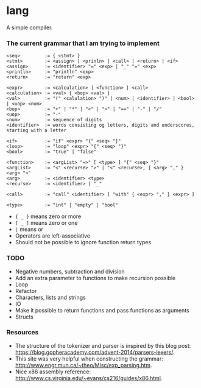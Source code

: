 # lang
A simple compiler.

### The current grammar that I am trying to implement
```
<seq>         := { <stmt> }
<stmt>        := <assign> | <prinln> | <call> | <return> | <if>
<assign>      := <identifier> "=" <exp> | "_" "=" <exp>
<println>     := "println" <exp>
<return>      := "return" <exp>

<expr>        := <calculation> | <function> | <call>
<calculation> := <val> { <bop> <val> }
<val>         := "(" <calulation> ")" | <num> | <identifier> | <bool> | <uop> <num>
<bop>         := "+" | "*" | "<" | ">" | "==" | "-" | "/"
<uop>         := "-"
<num>         := sequence of digits
<identifier>  := words consisting og letters, digits and underscores, starting with a letter

<if>          := "if" <expr> "{" <seq> "}" 
<loop>        := "loop" <expr> "{" <seq> "}"
<bool>        := "true" | "false"

<function>    := <argList> "=>" [ <type> ] "{" <seq> "}"
<argList>     := "<" <recurse> ">" | "<" <recurse>, { <arg> "," } <arg> ">"
<arg>         := <identifier> <type>
<recurse>     := <identifier> | "_"

<call>        := "call" <identifier> [ "with" { <expr> "," } <expr> ]

<type>        := "int" | "empty" | "bool"
```

- `{ _ }` means zero or more
- `[ _ ]` means zero or one
- `|` means or  
- Operators are left-associative
- Should not be possible to ignore function return types

### TODO
- Negative numbers, subtraction and division
- Add an extra parameter to functions to make recursion possible
- Loop
- Refactor
- Characters, lists and strings
- IO
- Make it possible to return functions and pass functions as arguments
- Structs

### Resources
- The structure of the tokenizer and parser is inspired by this blog post: https://blog.gopheracademy.com/advent-2014/parsers-lexers/.
- This site was very helpful when constructing the grammar: http://www.engr.mun.ca/~theo/Misc/exp_parsing.htm.
- Nice x86 assembly reference: http://www.cs.virginia.edu/~evans/cs216/guides/x86.html.
